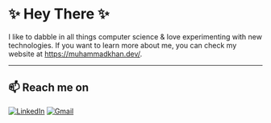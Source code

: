 # ✨ Hey There ✨

I like to dabble in all things computer science & love experimenting with new technologies. If you want to learn more about me, you can check my website at <https://muhammadkhan.dev/>.

***

## 📫 Reach me on

[![LinkedIn](https://img.shields.io/badge/linkedin-%230077B5.svg?&style=for-the-badge&logo=linkedin&logoColor=white)](https://www.linkedin.com/in/mbm1607)
[![Gmail](https://img.shields.io/badge/gmail-%23D14836.svg?&style=for-the-badge&logo=gmail&logoColor=white)](mailto:muhammadkhan1607@gmail.com)
